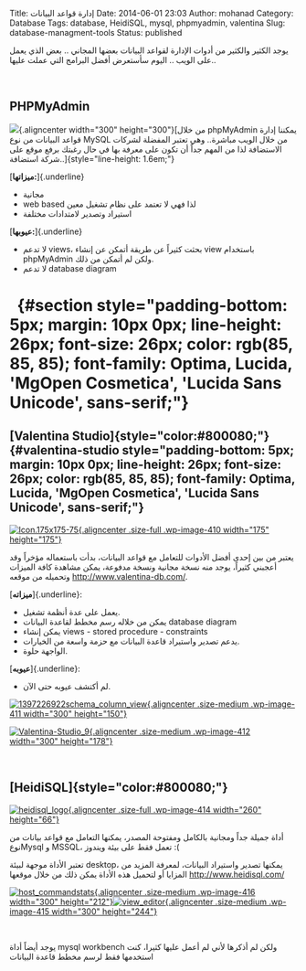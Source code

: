Title: إدارة قواعد البيانات
Date: 2014-06-01 23:03
Author: mohanad
Category: Database
Tags: database, HeidiSQL, mysql, phpmyadmin, valentina
Slug: database-managment-tools
Status: published

يوجد الكثير والكثير من أدوات الإدارة لقواعد البيانات بعضها المجاني .. بعض الذي يعمل على الويب .. اليوم سأستعرض أفضل البرامج التي عملت عليها..

 

PHPMyAdmin
----------------------------------------------

![](http://www.livehacking.com/web/wp-content/uploads/2012/09/phpmyadmin_logo_300x300.png){.aligncenter width="300" height="300"}[من خلال phpMyAdmin يمكننا إدارة قواعد البيانات من نوع MySQL من خلال الويب مباشرة.. وهي تعتبر المفضلة لشركات الاستضافة لذا من المهم جداً أن تكون على معرفة بها في حال رغبتك برفع موقع على شركة استضافة..]{style="line-height: 1.6em;"}

[**ميزاتها:**]{.underline}

-   مجانية
-   web based لذا فهي لا تعتمد على نظام تشغيل معين
-   استيراد وتصدير لامتدادات مختلفة

[**عيوبها:**]{.underline}

-   لا تدعم views، بحثت كثيراً عن طريقة أتمكن عن إنشاء view باستخدام phpMyAdmin ولكن لم أتمكن من ذلك.
-   لا تدعم database diagram

   {#section style="padding-bottom: 5px; margin: 10px 0px; line-height: 26px; font-size: 26px; color: rgb(85, 85, 85); font-family: Optima, Lucida, 'MgOpen Cosmetica', 'Lucida Sans Unicode', sans-serif;"}
=

[Valentina Studio]{style="color:#800080;"}  {#valentina-studio style="padding-bottom: 5px; margin: 10px 0px; line-height: 26px; font-size: 26px; color: rgb(85, 85, 85); font-family: Optima, Lucida, 'MgOpen Cosmetica', 'Lucida Sans Unicode', sans-serif;"}
------------------------------------------

[![Icon.175x175-75](../../static/images/database-managment-tools/Icon.175x175-75.png){.aligncenter .size-full .wp-image-410 width="175" height="175"}](../../static/images/database-managment-tools/Icon.175x175-75.png)

يعتبر من بين إحدى أفضل الأدوات للتعامل مع قواعد البيانات، بدأت باستعماله مؤخراً وقد أعجبني كثيراً، يوجد منه نسخة مجانية ونسخة مدفوعة، يمكن مشاهدة كافة الميزات وتحميله من موقعه <http://www.valentina-db.com/>.

[**ميزاته**]{.underline}:

-   يعمل على عدة أنظمة تشغيل.
-   يمكن من خلاله رسم مخطط لقاعدة البيانات database diagram
-   يمكن إنشاء views - stored procedure - constraints
-   يدعم تصدير واستيراد قاعدة البيانات مع حزمة واسعة من الخيارات.
-   الواجهة حلوة.

[**عيوبه**]{.underline}:

-   لم أكتشف عيوبه حتى الآن.

[![1397226922schema\_column\_view](../../static/images/database-managment-tools/1397226922schema_column_view-300x150.png){.aligncenter .size-medium .wp-image-411 width="300" height="150"}](../../static/images/database-managment-tools/1397226922schema_column_view.png)

[![Valentina-Studio\_9](../../static/images/database-managment-tools/Valentina-Studio_9-300x178.jpg){.aligncenter .size-medium .wp-image-412 width="300" height="178"}](../../static/images/database-managment-tools/Valentina-Studio_9.jpg)

 

[HeidiSQL]{style="color:#800080;"} 
----------------------------------

[![heidisql\_logo](../../static/images/database-managment-tools/heidisql_logo.png){.aligncenter .size-full .wp-image-414 width="260" height="66"}](../../static/images/database-managment-tools/heidisql_logo.png)

أداة جميلة جداً ومجانية بالكامل ومفتوحة المصدر، يمكنها التعامل مع قواعد بيانات من نوعMysql و MSSQL، تعمل فقط على بيئة ويندوز :(

تعتبر الأداة موجهة لبيئة desktop، يمكنها تصدير واستيراد البيانات، لمعرفة المزيد من المزايا أو لتحميل هذه الأداة يمكن ذلك من خلال موقعها <http://www.heidisql.com/>

[![host\_commandstats](../../static/images/database-managment-tools/host_commandstats-300x212.png){.aligncenter .size-medium .wp-image-416 width="300" height="212"}](../../static/images/database-managment-tools/host_commandstats.png)[![view\_editor](../../static/images/database-managment-tools/view_editor-300x244.png){.aligncenter .size-medium .wp-image-415 width="300" height="244"}](../../static/images/database-managment-tools/view_editor.png)

<div>

 

</div>

<div>

يوجد أيضاً أداة mysql workbench ولكن لم أذكرها لأني لم أعمل عليها كثيرا، كنت استخدمها فقط لرسم مخطط قاعدة البيانات

</div>

<div>

 

</div>
